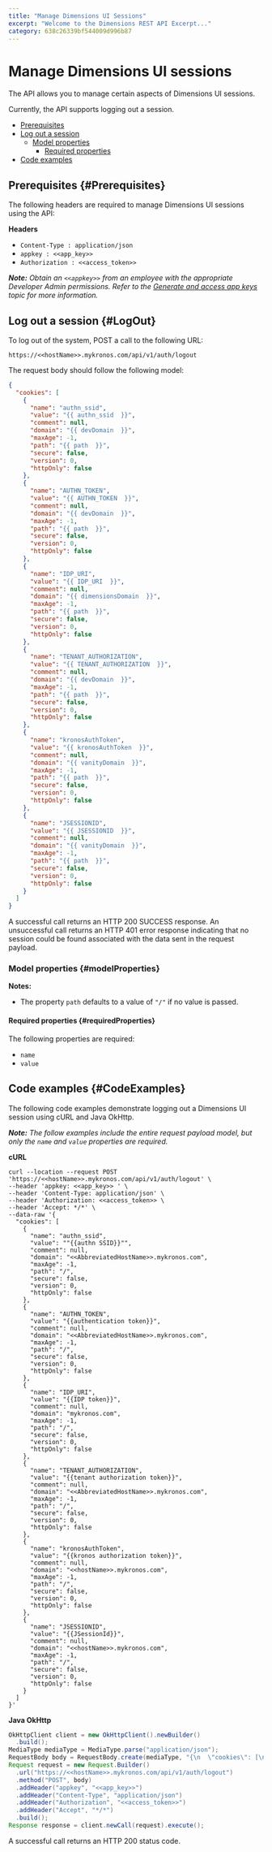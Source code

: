 ```yaml
---
title: "Manage Dimensions UI Sessions"
excerpt: "Welcome to the Dimensions REST API Excerpt..."
category: 638c26339bf544009d996b87
---
```

 

# Manage Dimensions UI sessions

The API allows you to manage certain aspects of Dimensions UI sessions. 

Currently, the API supports logging out a session.

* [Prerequisites](#Prerequisites)
* [Log out a session](#LogOut)
    * [Model properties](#modelProperties)
        * [Required properties](#requiredProperties)
* [Code examples](#CodeExamples)

## Prerequisites {#Prerequisites}

The following headers are required to manage Dimensions UI sessions using the API:

**Headers**

* `Content-Type : application/json`
* `appkey : <<app_key>>`
* `Authorization : <<access_token>>`

*__Note:__ Obtain an `<<appkey>>` from an employee with the appropriate Developer Admin permissions. Refer to the [Generate and access app keys](C:a44a9f41-6442-42e3-91b1-9c946de54763) topic for more information.*

## Log out a session {#LogOut}

To log out of the system, POST a call to the following URL:

`https://<<hostName>>.mykronos.com/api/v1/auth/logout`

The request body should follow the following model:

``` json
{
  "cookies": [
    {
      "name": "authn_ssid",
      "value": "{{ authn_ssid  }}",
      "comment": null,
      "domain": "{{ devDomain  }}",
      "maxAge": -1,
      "path": "{{ path  }}",
      "secure": false,
      "version": 0,
      "httpOnly": false
    },
    {
      "name": "AUTHN_TOKEN",
      "value": "{{ AUTHN_TOKEN  }}",
      "comment": null,
      "domain": "{{ devDomain  }}",
      "maxAge": -1,
      "path": "{{ path  }}",
      "secure": false,
      "version": 0,
      "httpOnly": false
    },
    {
      "name": "IDP_URI",
      "value": "{{ IDP_URI  }}",
      "comment": null,
      "domain": "{{ dimensionsDomain  }}",
      "maxAge": -1,
      "path": "{{ path  }}",
      "secure": false,
      "version": 0,
      "httpOnly": false
    },
    {
      "name": "TENANT_AUTHORIZATION",
      "value": "{{ TENANT_AUTHORIZATION  }}",
      "comment": null,
      "domain": "{{ devDomain  }}",
      "maxAge": -1,
      "path": "{{ path  }}",
      "secure": false,
      "version": 0,
      "httpOnly": false
    },
    {
      "name": "kronosAuthToken",
      "value": "{{ kronosAuthToken  }}",
      "comment": null,
      "domain": "{{ vanityDomain  }}",
      "maxAge": -1,
      "path": "{{ path  }}",
      "secure": false,
      "version": 0,
      "httpOnly": false
    },
    {
      "name": "JSESSIONID",
      "value": "{{ JSESSIONID  }}",
      "comment": null,
      "domain": "{{ vanityDomain  }}",
      "maxAge": -1,
      "path": "{{ path  }}",
      "secure": false,
      "version": 0,
      "httpOnly": false
    }
  ]
}
```
A successful call returns an HTTP 200 SUCCESS response. An unsuccessful call returns an HTTP 401 error response indicating that no session could be found associated with the data sent in the request payload.

### Model properties {#modelProperties}

**Notes:**

* The property `path` defaults to a value of `"/"` if no value is passed.

#### Required properties {#requiredProperties}

The following properties are required:

* `name`
* `value`

## Code examples {#CodeExamples}

The following code examples demonstrate logging out a Dimensions UI session using cURL and Java OkHttp.

*__Note:__ The follow examples include the entire request payload model, but only the `name` and `value` properties are required.*

**cURL**
<?prettify lang=curl linenums=true?>
``` curl
curl --location --request POST 'https://<<hostName>>.mykronos.com/api/v1/auth/logout' \
--header 'appkey: <<app_key>> ' \
--header 'Content-Type: application/json' \
--header 'Authorization: <<access_token>> \
--header 'Accept: */*' \
--data-raw '{
  "cookies": [
    {
      "name": "authn_ssid",
      "value": ""{{authn SSID}}"",
      "comment": null,
      "domain": "<<AbbreviatedHostName>>.mykronos.com",
      "maxAge": -1,
      "path": "/",
      "secure": false,
      "version": 0,
      "httpOnly": false
    },
    {
      "name": "AUTHN_TOKEN",
      "value": "{{authentication token}}",
      "comment": null,
      "domain": "<<AbbreviatedHostName>>.mykronos.com",
      "maxAge": -1,
      "path": "/",
      "secure": false,
      "version": 0,
      "httpOnly": false
    },
    {
      "name": "IDP_URI",
      "value": "{{IDP token}}",
      "comment": null,
      "domain": "mykronos.com",
      "maxAge": -1,
      "path": "/",
      "secure": false,
      "version": 0,
      "httpOnly": false
    },
    {
      "name": "TENANT_AUTHORIZATION",
      "value": "{{tenant authorization token}}",
      "comment": null,
      "domain": "<<AbbreviatedHostName>>.mykronos.com",
      "maxAge": -1,
      "path": "/",
      "secure": false,
      "version": 0,
      "httpOnly": false
    },
    {
      "name": "kronosAuthToken",
      "value": "{{kronos authorization token}}",
      "comment": null,
      "domain": "<<hostName>>.mykronos.com",
      "maxAge": -1,
      "path": "/",
      "secure": false,
      "version": 0,
      "httpOnly": false
    },
    {
      "name": "JSESSIONID",
      "value": "{{JSessionId}}",
      "comment": null,
      "domain": "<<hostName>>.mykronos.com",
      "maxAge": -1,
      "path": "/",
      "secure": false,
      "version": 0,
      "httpOnly": false
    }
  ]
}'
```

**Java OkHttp**
<?prettify lang=java linenums=true?>
``` java
OkHttpClient client = new OkHttpClient().newBuilder()
  .build();
MediaType mediaType = MediaType.parse("application/json");
RequestBody body = RequestBody.create(mediaType, "{\n  \"cookies\": [\n    {\n      \"name\": \"authn_ssid\",\n      \"value\": \"\"{{authn SSID}}\"\",\n      \"comment\": null,\n      \"domain\": \"<<AbbreviatedHostName>>.mykronos.com\",\n      \"maxAge\": -1,\n      \"path\": \"/\",\n      \"secure\": false,\n      \"version\": 0,\n      \"httpOnly\": false\n    },\n    {\n      \"name\": \"AUTHN_TOKEN\",\n      \"value\": \"{{authentication token}}\",\n      \"comment\": null,\n      \"domain\": \"<<AbbreviatedHostName>>.mykronos.com\",\n      \"maxAge\": -1,\n      \"path\": \"/\",\n      \"secure\": false,\n      \"version\": 0,\n      \"httpOnly\": false\n    },\n    {\n      \"name\": \"IDP_URI\",\n      \"value\": \"{{IDP token}}\",\n      \"comment\": null,\n      \"domain\": \"mykronos.com\",\n      \"maxAge\": -1,\n      \"path\": \"/\",\n      \"secure\": false,\n      \"version\": 0,\n      \"httpOnly\": false\n    },\n    {\n      \"name\": \"TENANT_AUTHORIZATION\",\n      \"value\": \"{{tenant authorization token}}\",\n      \"comment\": null,\n      \"domain\": \"<<AbbreviatedHostName>>.mykronos.com\",\n      \"maxAge\": -1,\n      \"path\": \"/\",\n      \"secure\": false,\n      \"version\": 0,\n      \"httpOnly\": false\n    },\n    {\n      \"name\": \"kronosAuthToken\",\n      \"value\": \"{{dimensions authorization token}}\",\n      \"comment\": null,\n      \"domain\": \"<<hostName>>.mykronos.com\",\n      \"maxAge\": -1,\n      \"path\": \"/\",\n      \"secure\": false,\n      \"version\": 0,\n      \"httpOnly\": false\n    },\n    {\n      \"name\": \"JSESSIONID\",\n      \"value\": \"{{JSessionId}}\",\n      \"comment\": null,\n      \"domain\": \"<<hostName>>.mykronos.com\",\n      \"maxAge\": -1,\n      \"path\": \"/\",\n      \"secure\": false,\n      \"version\": 0,\n      \"httpOnly\": false\n    }\n  ]\n}");
Request request = new Request.Builder()
  .url("https://<<hostName>>.mykronos.com/api/v1/auth/logout")
  .method("POST", body)
  .addHeader("appkey", "<<app_key>>")
  .addHeader("Content-Type", "application/json")
  .addHeader("Authorization", "<<access_token>>")
  .addHeader("Accept", "*/*")
  .build();
Response response = client.newCall(request).execute();
```

A successful call returns an HTTP 200 status code.
